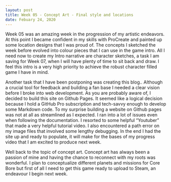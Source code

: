 ```yaml
---
layout: post
title: Week 05 - Concept Art - Final style and locations
date: Febuary 24, 2020
--- 
```


 Week 05 was an amazing week in the progression of my artistic endeavors.  At this point I became confident in my skills with ProCreate and painted up some location designs that I was proud of.  The concepts I sketched the week before evolved into colour pieces that I can use in the game intro.  All I need now to create my Intro narrative are character sketches, a task I am saving for Week 07, when I will have plenty of time to sit back and draw.  I feel this intro is a very high priority to achieve the robust character filled game I have in mind. 

Another task that I have been postponing was creating this blog.. Although a crucial tool for feedback and building a fan base I needed a clear vision before I broke into web development. 
As you are probably aware of, I decided to build this site on Github Pages.  It seemed like a logical decision because I hold a GitHub Pro subscription and tech-savvy enough to develop some Markdown code. 
To my surprise building a website on Github pages was not at all as streamlined as I expected.  I ran into a lot of issues even when following the documentation. I resorted to some helpful “Youtuber” that made a very helpful tutorial video.  I also encountered a path error on my image files that involved some lengthy debugging.  In the end I had the site up and ready to populate, it will make for the bases of my progress video that I am excited to produce next week. 

Well back to the topic of concept art.  Concept art has always been a passion of mine and having the chance to reconnect with my roots was wonderful.  I plan to conceptualize different planets and missions for Core Bore but first of all I need to get this game ready to upload to Steam, an endeavour I begin next week.   
 
